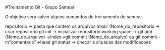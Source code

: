 #Treinamento Git - Grupo Semear

O objetivo sera salver alguns comandos do treinamento do semear.

repositorio -> pasta que contem os arquivos 
mkdir (Nome_do_repositorio -> criar repositorio
git init -> inicializar repositorio
working space -> git add (Nome_do_arquivo) ->index->git commit (Nome_do_arquivo) ou git commit -m"comentario"->head
git status -> checar a situacao das modificacoes
